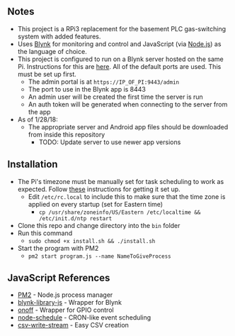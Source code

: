 ## Notes
- This project is a RPi3 replacement for the basement PLC gas-switching system with added features. 
- Uses [Blynk](http://www.blynk.cc/) for monitoring and control and JavaScript (via [Node.js](https://nodejs.org/en/)) as the language of choice.
- This project is configured to run on a Blynk server hosted on the same Pi. Instructions for this are [here](https://github.com/blynkkk/blynk-server#blynk-server). All of the default ports are used. This must be set up first.
	- The admin portal is at `https://IP_OF_PI:9443/admin`
	- The port to use in the Blynk app is 8443
	- An admin user will be created the first time the server is run
	- An auth token will be generated when connecting to the server from the app
- As of 1/28/18:
	- The appropriate server and Android app files should be downloaded from inside this repository
		- TODO: Update server to use newer app versions

## Installation
- The Pi's timezone must be manually set for task scheduling to work as expected. Follow [these](https://victorhurdugaci.com/raspberry-pi-sync-date-and-time) instructions for getting it set up.
 	- Edit `/etc/rc.local` to include this to make sure that the time zone is applied on every startup (set for Eastern time)
		- `cp /usr/share/zoneinfo/US/Eastern /etc/localtime && /etc/init.d/ntp restart`
- Clone this repo and change directory into the `bin` folder
- Run this command
	- `sudo chmod +x install.sh && ./install.sh`
- Start the program with PM2
	- `pm2 start program.js --name NameToGiveProcess`

## JavaScript References
- [PM2](https://github.com/Unitech/pm2) - Node.js process manager
- [blynk-library-js](https://github.com/vshymanskyy/blynk-library-js) - Wrapper for Blynk
- [onoff](https://github.com/fivdi/onoff) - Wrapper for GPIO control
- [node-schedule](https://github.com/node-schedule/node-schedule) - CRON-like event scheduling
- [csv-write-stream](https://github.com/maxogden/csv-write-stream) - Easy CSV creation
